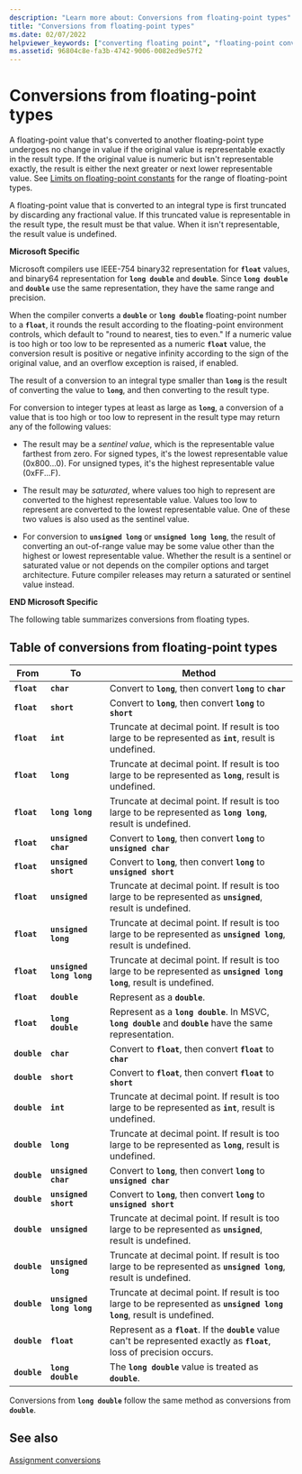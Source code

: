 ```yaml
---
description: "Learn more about: Conversions from floating-point types"
title: "Conversions from floating-point types"
ms.date: 02/07/2022
helpviewer_keywords: ["converting floating point", "floating-point conversion"]
ms.assetid: 96804c8e-fa3b-4742-9006-0082ed9e57f2
---
```

# Conversions from floating-point types

A floating-point value that's converted to another floating-point type undergoes no change in value if the original value is representable exactly in the result type. If the original value is numeric but isn't representable exactly, the result is either the next greater or next lower representable value. See [Limits on floating-point constants](../c-language/limits-on-floating-point-constants.md) for the range of floating-point types.

A floating-point value that is converted to an integral type is first truncated by discarding any fractional value. If this truncated value is representable in the result type, the result must be that value. When it isn't representable, the result value is undefined.

**Microsoft Specific**

Microsoft compilers use IEEE-754 binary32 representation for **`float`** values, and binary64 representation for **`long double`** and **`double`**. Since **`long double`** and **`double`** use the same representation, they have the same range and precision.

When the compiler converts a **`double`** or **`long double`** floating-point number to a **`float`**, it rounds the result according to the floating-point environment controls, which default to "round to nearest, ties to even." If a numeric value is too high or too low to be represented as a numeric **`float`** value, the conversion result is positive or negative infinity according to the sign of the original value, and an overflow exception is raised, if enabled.

The result of a conversion to an integral type smaller than **`long`** is the result of converting the value to **`long`**, and then converting to the result type.

For conversion to integer types at least as large as **`long`**, a conversion of a value that is too high or too low to represent in the result type may return any of the following values:

- The result may be a *sentinel value*, which is the representable value farthest from zero. For signed types, it's the lowest representable value (0x800...0). For unsigned types, it's the highest representable value (0xFF...F).

- The result may be *saturated*, where values too high to represent are converted to the highest representable value. Values too low to represent are converted to the lowest representable value. One of these two values is also used as the sentinel value.

- For conversion to **`unsigned long`** or **`unsigned long long`**, the result of converting an out-of-range value may be some value other than the highest or lowest representable value. Whether the result is a sentinel or saturated value or not depends on the compiler options and target architecture. Future compiler releases may return a saturated or sentinel value instead.

**END Microsoft Specific**

The following table summarizes conversions from floating types.

## Table of conversions from floating-point types

| From | To | Method |
|--|--|--|
| **`float`** | **`char`** | Convert to **`long`**, then convert **`long`** to **`char`** |
| **`float`** | **`short`** | Convert to **`long`**, then convert **`long`** to **`short`** |
| **`float`** | **`int`** | Truncate at decimal point. If result is too large to be represented as **`int`**, result is undefined. |
| **`float`** | **`long`** | Truncate at decimal point. If result is too large to be represented as **`long`**, result is undefined. |
| **`float`** | **`long long`** | Truncate at decimal point. If result is too large to be represented as **`long long`**, result is undefined. |
| **`float`** | **`unsigned char`** | Convert to **`long`**, then convert **`long`** to **`unsigned char`** |
| **`float`** | **`unsigned short`** | Convert to **`long`**, then convert **`long`** to **`unsigned short`** |
| **`float`** | **`unsigned`** | Truncate at decimal point. If result is too large to be represented as **`unsigned`**, result is undefined. |
| **`float`** | **`unsigned long`** | Truncate at decimal point. If result is too large to be represented as **`unsigned long`**, result is undefined. |
| **`float`** | **`unsigned long long`** | Truncate at decimal point. If result is too large to be represented as **`unsigned long long`**, result is undefined. |
| **`float`** | **`double`** | Represent as a **`double`**. |
| **`float`** | **`long double`** | Represent as a **`long double`**. In MSVC, **`long double`** and **`double`** have the same representation. |
| **`double`** | **`char`** | Convert to **`float`**, then convert **`float`** to **`char`** |
| **`double`** | **`short`** | Convert to **`float`**, then convert **`float`** to **`short`** |
| **`double`** | **`int`** | Truncate at decimal point. If result is too large to be represented as **`int`**, result is undefined. |
| **`double`** | **`long`** | Truncate at decimal point. If result is too large to be represented as **`long`**, result is undefined. |
| **`double`** | **`unsigned char`** | Convert to **`long`**, then convert **`long`** to **`unsigned char`** |
| **`double`** | **`unsigned short`** | Convert to **`long`**, then convert **`long`** to **`unsigned short`** |
| **`double`** | **`unsigned`** | Truncate at decimal point. If result is too large to be represented as **`unsigned`**, result is undefined. |
| **`double`** | **`unsigned long`** | Truncate at decimal point. If result is too large to be represented as **`unsigned long`**, result is undefined. |
| **`double`** | **`unsigned long long`** | Truncate at decimal point. If result is too large to be represented as **`unsigned long long`**, result is undefined. |
| **`double`** | **`float`** | Represent as a **`float`**. If the **`double`** value can't be represented exactly as **`float`**, loss of precision occurs. |
| **`double`** | **`long double`** | The **`long double`** value is treated as **`double`**. |

Conversions from **`long double`** follow the same method as conversions from **`double`**.

## See also

[Assignment conversions](../c-language/assignment-conversions.md)
